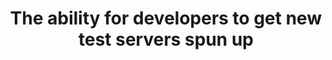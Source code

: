 ---
layout: answer
title: "The ability for developers to get new test servers spun up"
blurb: "The ability to provision resources quickly when needed so that developers can innovate is known as agility. 
From the Six Advantages of Cloud Computin"
quid: 293
---
